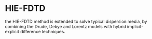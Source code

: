 # HIE-FDTD
the HIE-FDTD method is extended to solve typical dispersion media, by combining the Drude, Debye and Lorentz models with hybrid implicit-explicit difference techniques.
